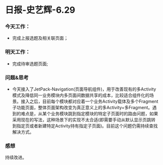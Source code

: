 # 日报-史艺辉-6.29

### 今天工作：

- 完成上报选题及相关联页面；

### 明天工作：

- 完成待审选题页面;

### 问题&思考

- 今天接入了JetPack-Navigation(页面导航组件)，用于改善现有的多Activity模式及降低同一业务模块内多页面间数据共享的成本，比较适合组件化的场景。接入之后，目前每个模块都对应着一个业务Activity载体及多个Fragment子功能页面，整体页面架构改变为真正意义上的多Activity+多Fragment。遇到的难点是，从某个业务模块跳到指定模块的特定子页面时的路由问题，如果采用现在的写法，这种场景下的实现不太合适(即需要手动从默认显示页跳转到指定页或者新建特定Activity持有指定子页面)。目前这个问题仍需持续查找解决方式。

  

### 感想

持续改进。